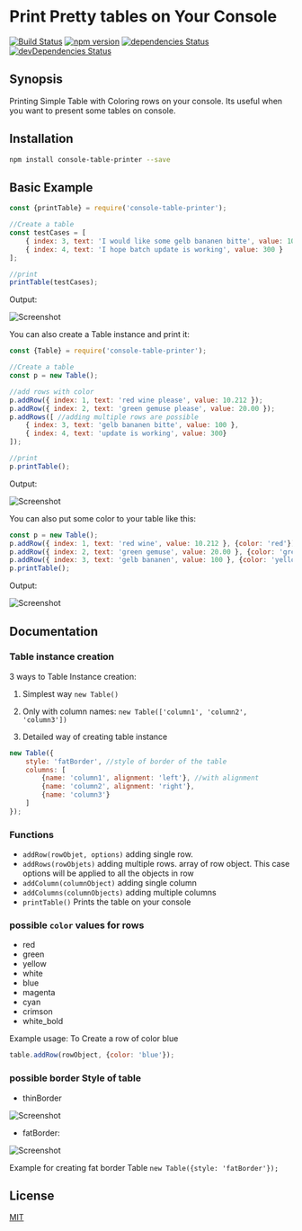 # Print Pretty tables on Your Console

[![Build Status](https://travis-ci.org/ayonious/console-table-printer.svg?branch=master)](https://travis-ci.org/ayonious/console-table-printer)
[![npm version](https://badge.fury.io/js/console-table-printer.svg)](https://badge.fury.io/js/console-table-printer)
[![dependencies Status](https://david-dm.org/ayonious/console-table-printer/status.svg)](https://david-dm.org/ayonious/console-table-printer)
[![devDependencies Status](https://david-dm.org/ayonious/console-table-printer/dev-status.svg)](https://david-dm.org/ayonious/console-table-printer?type=dev)

## Synopsis

Printing Simple Table with Coloring rows on your console. Its useful when you want to present some tables on console.

## Installation

```bash
npm install console-table-printer --save
```

## Basic Example

```javascript
const {printTable} = require('console-table-printer');

//Create a table
const testCases = [
    { index: 3, text: 'I would like some gelb bananen bitte', value: 100 },
    { index: 4, text: 'I hope batch update is working', value: 300 }
];

//print
printTable(testCases);
```

Output:

![Screenshot](https://cdn.jsdelivr.net/gh/ayonious/console-table-printer@master/static-resources/quick-print.png)

You can also create a Table instance and print it:
```javascript
const {Table} = require('console-table-printer');

//Create a table
const p = new Table();

//add rows with color
p.addRow({ index: 1, text: 'red wine please', value: 10.212 });
p.addRow({ index: 2, text: 'green gemuse please', value: 20.00 });
p.addRows([ //adding multiple rows are possible
    { index: 3, text: 'gelb bananen bitte', value: 100 },
    { index: 4, text: 'update is working', value: 300}
]);

//print
p.printTable();
```

Output:

![Screenshot](https://cdn.jsdelivr.net/gh/ayonious/console-table-printer@master/static-resources/screenshot-simple.png)

You can also put some color to your table like this:
```javascript
const p = new Table();
p.addRow({ index: 1, text: 'red wine', value: 10.212 }, {color: 'red'});
p.addRow({ index: 2, text: 'green gemuse', value: 20.00 }, {color: 'green'});
p.addRow({ index: 3, text: 'gelb bananen', value: 100 }, {color: 'yellow'});
p.printTable();
```

Output:

![Screenshot](https://cdn.jsdelivr.net/gh/ayonious/console-table-printer@master/static-resources/screenshot-colored.png)

## Documentation

### Table instance creation
3 ways to Table Instance creation:

1. Simplest way `new Table()`

2. Only with column names: `new Table(['column1', 'column2', 'column3'])`

3. Detailed way of creating table instance

```javascript
new Table({
    style: 'fatBorder', //style of border of the table
    columns: [
        {name: 'column1', alignment: 'left'}, //with alignment
        {name: 'column2', alignment: 'right'},
        {name: 'column3'}
    ]
});
```

### Functions

* `addRow(rowObjet, options)` adding single row.
* `addRows(rowObjets)` adding multiple rows. array of row object. This case options will be applied to all the objects in row
* `addColumn(columnObject)` adding single column
* `addColumns(columnObjects)` adding multiple columns
* `printTable()` Prints the table on your console

### possible `color` values for rows

* red
* green
* yellow
* white
* blue
* magenta
* cyan
* crimson
* white_bold

Example usage: To Create a row of color blue
```js
table.addRow(rowObject, {color: 'blue'});
```

### possible border Style of table

* thinBorder

![Screenshot](https://cdn.jsdelivr.net/gh/ayonious/console-table-printer@master/static-resources/screenshot-thin-border.png)

* fatBorder:

![Screenshot](https://cdn.jsdelivr.net/gh/ayonious/console-table-printer@master/static-resources/screenshot-fat-border.png)

Example for creating fat border Table `new Table({style: 'fatBorder'});`

## License

[MIT](https://github.com/ayonious/console-table-printer/blob/master/LICENSE)
